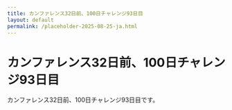 ```yaml
---
title: カンファレンス32日前、100日チャレンジ93日目
layout: default
permalink: /placeholder-2025-08-25-ja.html
---
```


# カンファレンス32日前、100日チャレンジ93日目

カンファレンス32日前、100日チャレンジ93日目です。